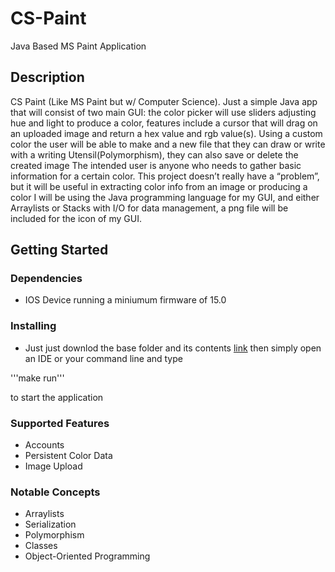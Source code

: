 # CS-Paint

Java Based MS Paint Application

## Description

CS Paint (Like MS Paint but w/ Computer Science). Just a simple Java app that will consist of two main GUI: the color picker will use sliders adjusting hue and light to produce a color, features include a cursor that will drag on an uploaded image and return a hex value and rgb value(s). 
Using a custom color the user will be able to make and a new file that they can draw or write with a writing Utensil(Polymorphism), they can also save or delete the created image
The intended user is anyone who needs to gather basic information for a certain color. This project doesn’t really have a “problem”, but it will be useful in extracting color info from an image or producing a color 
I will be using the Java programming language for my GUI, and either Arraylists or Stacks with I/O for data management, a png file will be included for the icon of my GUI.

## Getting Started

### Dependencies

* IOS Device running a miniumum firmware of 15.0

### Installing

* Just just downlod the base folder and its contents [link](https://testflight.apple.com/join/947cRtnp) then simply open an IDE or your command line and type 

'''make run'''

to start the application

### Supported Features
* Accounts
* Persistent Color Data
* Image Upload

### Notable Concepts
* Arraylists
* Serialization
* Polymorphism
* Classes
* Object-Oriented Programming
